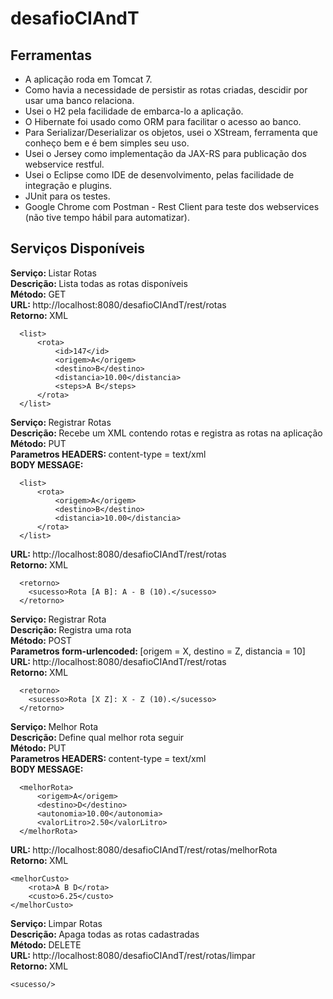 # desafioCIAndT
<h2>Ferramentas</h2>
<ul>
<li>A aplicação roda em Tomcat 7.</br></li>
<li>Como havia a necessidade de persistir as rotas criadas, descidir por usar uma banco relaciona.</br></li>
<li>Usei o H2 pela facilidade de embarca-lo a aplicação.</br></li>
<li>O Hibernate foi usado como ORM para facilitar o acesso ao banco.</br></li>
<li>Para Serializar/Deserializar os objetos, usei o XStream, ferramenta que conheço bem e  é bem simples seu uso.</br></li>
<li>Usei o Jersey como implementação da JAX-RS para publicação dos webservice restful.</br></li>
<li>Usei o Eclipse como IDE de desenvolvimento, pelas facilidade de integração e plugins.</br></li>
<li>JUnit para os testes.</br></li>
<li>Google Chrome com Postman - Rest Client para teste dos webservices (não tive tempo hábil para automatizar).</br></li>
</ul>

<h2>Serviços Disponíveis</h2>

<b>Serviço: </b>Listar Rotas</br>
<b>Descrição: </b>Lista todas as rotas disponíveis</br>
<b>Método: </b>GET</br>
<b>URL: </b>http://localhost:8080/desafioCIAndT/rest/rotas</br>
<b>Retorno: </b>XML
```
  <list>
      <rota>
          <id>147</id>
          <origem>A</origem>
          <destino>B</destino>
          <distancia>10.00</distancia>
          <steps>A B</steps>
      </rota>
  </list>
```

<b>Serviço: </b>Registrar Rotas</br>
<b>Descrição: </b>Recebe um XML contendo rotas e registra as rotas na aplicação</br>
<b>Método: </b>PUT</br>
<b>Parametros HEADERS: </b>content-type = text/xml</br>
<b>BODY MESSAGE: </b>
```
  <list>
      <rota>
          <origem>A</origem>
          <destino>B</destino>
          <distancia>10.00</distancia>
      </rota>
  </list>
```
<b>URL: </b>http://localhost:8080/desafioCIAndT/rest/rotas</br>
<b>Retorno: </b>XML
```
  <retorno>
    <sucesso>Rota [A B]: A - B (10).</sucesso>
  </retorno>
```
<b>Serviço: </b>Registrar Rota</br>
<b>Descrição: </b>Registra uma rota</br>
<b>Método: </b>POST</br>
<b>Parametros form-urlencoded: </b>[origem = X, destino = Z, distancia = 10]</br>
<b>URL: </b>http://localhost:8080/desafioCIAndT/rest/rotas</br>
<b>Retorno: </b>XML
```
  <retorno>
    <sucesso>Rota [X Z]: X - Z (10).</sucesso>
  </retorno>
```
<b>Serviço: </b>Melhor Rota</br>
<b>Descrição: </b>Define qual melhor rota seguir</br>
<b>Método: </b>PUT</br>
<b>Parametros HEADERS: </b>content-type = text/xml</br>
<b>BODY MESSAGE: </b>
```
  <melhorRota>
      <origem>A</origem>
      <destino>D</destino>
      <autonomia>10.00</autonomia>
      <valorLitro>2.50</valorLitro>
  </melhorRota>
```
<b>URL: </b>http://localhost:8080/desafioCIAndT/rest/rotas/melhorRota</br>
<b>Retorno: </b>XML
```
<melhorCusto>
    <rota>A B D</rota>
    <custo>6.25</custo>
</melhorCusto>
```
<b>Serviço: </b>Limpar Rotas</br>
<b>Descrição: </b>Apaga todas as rotas cadastradas</br>
<b>Método: </b>DELETE</br>
<b>URL: </b>http://localhost:8080/desafioCIAndT/rest/rotas/limpar</br>
<b>Retorno: </b>XML
```
<sucesso/>
```
